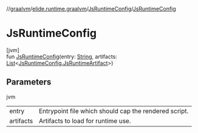 //[graalvm](../../../index.md)/[elide.runtime.graalvm](../index.md)/[JsRuntimeConfig](index.md)/[JsRuntimeConfig](-js-runtime-config.md)

# JsRuntimeConfig

[jvm]\
fun [JsRuntimeConfig](-js-runtime-config.md)(entry: [String](https://kotlinlang.org/api/latest/jvm/stdlib/kotlin/-string/index.html), artifacts: [List](https://kotlinlang.org/api/latest/jvm/stdlib/kotlin.collections/-list/index.html)&lt;[JsRuntimeConfig.JsRuntimeArtifact](-js-runtime-artifact/index.md)&gt;)

## Parameters

jvm

| | |
|---|---|
| entry | Entrypoint file which should cap the rendered script. |
| artifacts | Artifacts to load for runtime use. |
